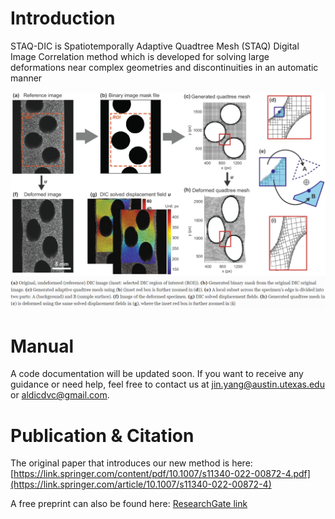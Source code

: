 # Introduction
STAQ-DIC is Spatiotemporally Adaptive Quadtree Mesh (STAQ) Digital Image Correlation method which is developed for solving large deformations near complex geometries and discontinuities in an automatic manner

![An overview of the Spatiotemporally Adaptive Quadtree Mesh (STAQ) Digital Image Correlation method](https://github.com/FranckLab/STAQ-DIC/blob/main/STAQ-DIC_intro.PNG)


# Manual
A code documentation will be updated soon. If you want to receive any guidance or need help, feel free to contact us at  jin.yang@austin.utexas.edu  or  aldicdvc@gmail.com. 

# Publication & Citation
The original paper that introduces our new method is here: [https://link.springer.com/content/pdf/10.1007/s11340-022-00872-4.pdf](https://link.springer.com/article/10.1007/s11340-022-00872-4)

A free preprint can also be found here: [ResearchGate link](https://www.researchgate.net/publication/360938310_SpatioTemporally_Adaptive_Quadtree_mesh_STAQ_Digital_Image_Correlation_for_resolving_large_deformations_around_complex_geometries_and_discontinuities)

 

 



